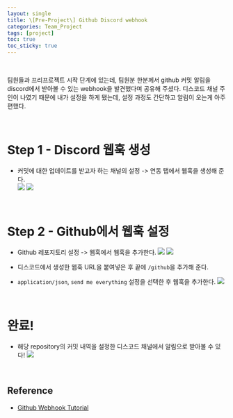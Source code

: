 ```yaml
---
layout: single
title: \[Pre-Project\] Github Discord webhook
categories: Team_Project
tags: [project]
toc: true
toc_sticky: true
---
```


<br/>

팀원들과 프리프로젝트 시작 단계에 있는데, 팀원분 한분께서 github 커밋 알림을 discord에서 받아볼 수 있는 webhook을 발견했다며 공유해 주셨다. 디스코드 채널 주인이 나였기 때문에 내가 설정을 하게 됐는데, 설정 과정도 간단하고 알림이 오는게 아주 편했다.

<br/>

# Step 1 - Discord 웹훅 생성

- 커밋에 대한 업데이트를 받고자 하는 채널의 설정 -> 연동 탭에서 웹훅을 생성해 준다.<br/>
  ![](https://velog.velcdn.com/images/jangmi749/post/c31cee40-e688-4d71-9bfa-77448a73adab/image.png)
  ![](https://camo.githubusercontent.com/c8c8c16e8841fab8057810145cf36ab5341d6f6a5a981b2028ff2ca88afc1389/687474703a2f2f692e696d6775722e636f6d2f505a45327746752e706e67)

<br/>

# Step 2 - Github에서 웹훅 설정

- Github 레포지토리 설정 -> 웹훅에서 웹훅을 추가한다.
  ![](https://camo.githubusercontent.com/263c5a863eb0c07ba67e62ccb262fb2916a5d62a5cffffadedc2d9348d3e42c3/687474703a2f2f692e696d6775722e636f6d2f34474e71316c752e706e67)
  ![](https://camo.githubusercontent.com/54543fcefadd181eecee5377b369d940945a9cae269166b1ce5e316fff71cd8e/687474703a2f2f692e696d6775722e636f6d2f5a7672425164692e706e67)

- 디스코드에서 생성한 웹훅 URL을 붙여넣은 후 끝에 `/github`을 추가해 준다.
- `application/json`, `send me everything` 설정을 선택한 후 웹훅을 추가한다.
  ![](https://camo.githubusercontent.com/3240e68f240b6ba84ea49b6c80f7964c9f0612c34a17aa5715999264b61dc93d/687474703a2f2f692e696d6775722e636f6d2f6d726638516d6a2e706e67)

<br/>

# 완료!

- 해당 repository의 커밋 내역을 설정한 디스코드 채널에서 알림으로 받아볼 수 있다!
  ![](https://velog.velcdn.com/images/jangmi749/post/fa8288c0-7b3a-4910-bfeb-621973186f7b/image.png)

<br/>

## Reference

- [Github Webhook Tutorial](https://gist.github.com/jagrosh/5b1761213e33fc5b54ec7f6379034a22)
